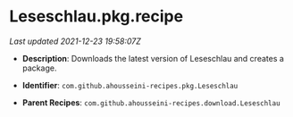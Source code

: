 # Leseschlau.pkg.recipe

_Last updated 2021-12-23 19:58:07Z_

- **Description**: Downloads the latest version of Leseschlau and creates a package.

- **Identifier**: `com.github.ahousseini-recipes.pkg.Leseschlau`

- **Parent Recipes**: `com.github.ahousseini-recipes.download.Leseschlau`